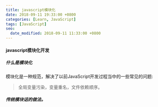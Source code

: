 ```yaml
---
title: javascript模块化
date: 2018-09-11 19:33:00 +0800
categories: [Learn, JavaScript]
tags: [JavaScript]
seo:
  date_modified: 2018-09-11 11:33:00 +0800
---
```


#### javascript模块化开发

##### 什么是模块化

模块化是一种规范，解决了以前JavaScript开发过程当中的一些常见的问题:

> 全局变量污染，变量重名，文件依赖顺序。

##### 传统模块话的做法。


